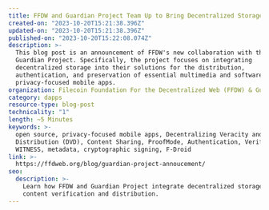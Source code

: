 ```yaml
---
title: FFDW and Guardian Project Team Up to Bring Decentralized Storage to Content Verification and Distribution on Smartphones
created-on: "2023-10-20T15:21:38.396Z"
updated-on: "2023-10-20T15:21:38.396Z"
published-on: "2023-10-20T15:22:08.074Z"
description: >-
  This blog post is an announcement of FFDW's new collaboration with the
  Guardian Project. Specifically, the project focuses on integrating
  decentralized storage into their solutions for the distribution,
  authentication, and preservation of essential multimedia and software in their
  privacy-focused mobile apps.
organization: Filecoin Foundation For the Decentralized Web (FFDW) & Guardian Project
category: dapps
resource-type: blog-post
technicality: "1"
length: ~5 Minutes
keywords: >-
  open source, privacy-focused mobile apps, Decentralizing Veracity and
  Distribution (DVD), Content Sharing, ProofMode, Authentication, Verification,
  WITNESS, metadata, cryptographic signing, F-Droid
link: >-
  https://ffdweb.org/blog/guardian-project-annoucement/
seo:
  description: >-
    Learn how FFDW and Guardian Project integrate decentralized storage for 
    content verification and distribution.
---
```

